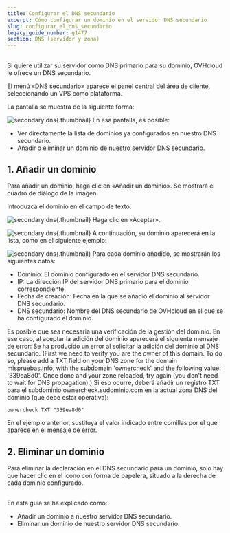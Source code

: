 ```yaml
---
title: Configurar el DNS secundario
excerpt: Cómo configurar un dominio en el servidor DNS secundario
slug: configurar_el_dns_secundario
legacy_guide_number: g1477
section: DNS (servidor y zona)
---
```



## 
Si quiere utilizar su servidor como DNS primario para su dominio, OVHcloud le ofrece un DNS secundario.

El menú «DNS secundario» aparece el panel central del área de cliente, seleccionando un VPS como plataforma.

La pantalla se muestra de la siguiente forma:

![secondary dns](images/img_2008.jpg){.thumbnail}
En esa pantalla, es posible:


- Ver directamente la lista de dominios ya configurados en nuestro DNS secundario.
- Añadir o eliminar un dominio de nuestro servidor DNS secundario.




## 1. Añadir un dominio
Para añadir un dominio, haga clic en «Añadir un dominio». Se mostrará el cuadro de diálogo de la imagen. 

Introduzca el dominio en el campo de texto.

![secondary dns](images/img_2009.jpg){.thumbnail}
Haga clic en «Aceptar».

![secondary dns](images/img_2010.jpg){.thumbnail}
A continuación, su dominio aparecerá en la lista, como en el siguiente ejemplo:

![secondary dns](images/img_2011.jpg){.thumbnail}
Para cada dominio añadido, se mostrarán los siguientes datos:


- Dominio: El dominio configurado en el servidor DNS secundario.
- IP: La dirección IP del servidor DNS primario para el dominio correspondiente.
- Fecha de creación: Fecha en la que se añadió el dominio al servidor DNS secundario.
- DNS secundario: Nombre del DNS secundario de OVHcloud en el que se ha configurado el dominio.


Es posible que sea necesaria una verificación de la gestión del dominio. En ese caso, al aceptar la adición del dominio aparecerá el siguiente mensaje de error:
Se ha producido un error al solicitar la adición del dominio al DNS secundario. (First we need to verify you are the owner of this domain. To do so, please add a TXT field on your DNS zone for the domain mispruebas.info, with the subdomain 'ownercheck' and the following value: '339ea8d0'. Once done and your zone reloaded, try again (you don't need to wait for DNS propagation).)
Si eso ocurre, deberá añadir un registro TXT para el subdominio ownercheck.sudominio.com en la actual zona DNS del dominio (que debe estar operativa):


```
ownercheck TXT "339ea8d0"
```


En el ejemplo anterior, sustituya el valor indicado entre comillas por el que aparece en el mensaje de error.


## 2. Eliminar un dominio
Para eliminar la declaración en el DNS secundario para un dominio, solo hay que hacer clic en el icono con forma de papelera, situado a la derecha de cada dominio configurado.


## 
En esta guía se ha explicado cómo:

- Añadir un dominio a nuestro servidor DNS secundario.
- Eliminar un dominio de nuestro servidor DNS secundario.



